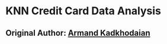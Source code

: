 # KNN Credit Card Data Analysis

## Original Author: [Armand Kadkhodaian](https://github.com/akadkho)
